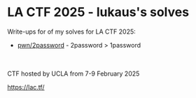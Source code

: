 # LA CTF 2025 - lukaus's solves
Write-ups for of my solves for LA CTF 2025:
<br/>

 - [pwn/2password]("/2password") - 2password > 1password


<br/><br/>
CTF hosted by UCLA from 7-9 February 2025

https://lac.tf/



